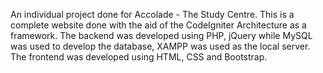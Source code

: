 An individual project done for Accolade - The Study Centre. This is a complete website done with the aid of the CodeIgniter Architecture as a framework. The backend was developed using PHP, jQuery while MySQL was used to develop the database, XAMPP was used as the local server. The frontend was developed using HTML, CSS and Bootstrap. 
